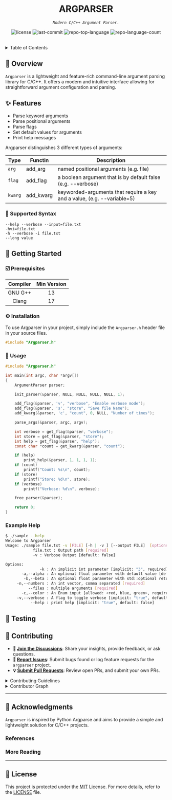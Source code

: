 <p align="center"><h1 align="center">ARGPARSER</h1></p>
<p align="center">
  <em><code>Modern C/C++ Argument Parser.
</code></em>
</p>
<p align="center">
  <img src="https://img.shields.io/github/license/djoezeke/argparser?style=default&logo=opensourceinitiative&logoColor=white&color=0080ff" alt="license">
  <img src="https://img.shields.io/github/last-commit/djoezeke/argparser?style=default&logo=git&logoColor=white&color=0080ff" alt="last-commit">
  <img src="https://img.shields.io/github/languages/top/djoezeke/argparser?style=default&color=0080ff" alt="repo-top-language">
  <img src="https://img.shields.io/github/languages/count/djoezeke/argparser?style=default&color=0080ff" alt="repo-language-count">
</p>
<p align="center"><!-- default option, no dependency badges. -->
</p>
<br>

<details><summary>Table of Contents</summary>

- [📍 Overview](#-overview)
- [✨ Features](#-features)
- [🚀 Getting Started](#-getting-started)
  - [☑️ Prerequisites](#-prerequisites)
  - [⚙️ Installation](#-installation)
  - [🤖 Usage](#🤖-usage)
  - [🧪 Testing](#🧪-testing)
- [🔰 Contributing](#-contributing)
- [🙌 Acknowledgments](#-acknowledgments)
- [📃 License](#-license)

</details>

## 📍 Overview

`Argparser` is a lightweight and feature-rich command-line argument parsing library for C/C++.
It offers a modern and intuitive interface allowing for straightforward argument configuration and parsing.

## ✨ Features

- Parse keyword arguments
- Parse positional arguments
- Parse flags
- Set default values for arguments
- Print help messages

Argparser distinguishes 3 different types of arguments:

| Type    | Functin   | Description                                                             |
| ------- | --------- | ----------------------------------------------------------------------- |
| `arg`   | add_arg   | named positional arguments (e.g. file)                                  |
| `flag`  | add_flag  | a boolean argument that is by default false (e.g. --verbose)            |
| `kwarg` | add_kwarg | keyworded-arguments that require a key and a value, (e.g. --variable=5) |

### 📝 Supported Syntax

```
--help --verbose --input=file.txt
-hvi=file.txt
-h --verbose -i file.txt
--long value
```

## 🚀 Getting Started

### ☑️ Prerequisites

| Compiler | Min Version |
| :------: | :---------: |
| GNU G++  |     13      |
|  Clang   |     17      |

### ⚙️ Installation

To use Argparser in your project, simply include the `Argparser.h` header file in your source files.

```cpp
#include "Argparser.h"
```

### 🤖 Usage

<!--
*    [Quick Start](#quick-start)
     *    [Positional Arguments](#positional-arguments)
     *    [Optional Arguments](#optional-arguments)
          *    [Requiring optional arguments](#requiring-optional-arguments)
          *    [Accessing optional arguments without default values](#accessing-optional-arguments-without-default-values)
          *    [Deciding if the value was given by the user](#deciding-if-the-value-was-given-by-the-user)
          *    [Joining values of repeated optional arguments](#joining-values-of-repeated-optional-arguments)
          *    [Repeating an argument to increase a value](#repeating-an-argument-to-increase-a-value)
          *    [Mutually Exclusive Group](#mutually-exclusive-group)
     *    [Storing values into variables](#store-into)
     *    [Negative Numbers](#negative-numbers)
     *    [Combining Positional and Optional Arguments](#combining-positional-and-optional-arguments)
     *    [Printing Help](#printing-help)
     *    [Adding a description and an epilog to help](#adding-a-description-and-an-epilog-to-help)
     *    [List of Arguments](#list-of-arguments)
     *    [Compound Arguments](#compound-arguments)
     *    [Converting to Numeric Types](#converting-to-numeric-types)
     *    [Default Arguments](#default-arguments)
     *    [Gathering Remaining Arguments](#gathering-remaining-arguments)
     *    [Parent Parsers](#parent-parsers)
     *    [Subcommands](#subcommands)
     *    [Getting Argument and Subparser Instances](#getting-argument-and-subparser-instances)
     *    [Parse Known Args](#parse-known-args)
     *    [Hidden argument and alias](#hidden-argument-alias)
     *    [ArgumentParser in bool Context](#argumentparser-in-bool-context)
     *    [Custom Prefix Characters](#custom-prefix-characters)
     *    [Custom Assignment Characters](#custom-assignment-characters)
*    [Further Examples](#further-examples)
     *    [Construct a JSON object from a filename argument](#construct-a-json-object-from-a-filename-argument)
     *    [Positional Arguments with Compound Toggle Arguments](#positional-arguments-with-compound-toggle-arguments)
     *    [Restricting the set of values for an argument](#restricting-the-set-of-values-for-an-argument)
     *    [Using `option=value` syntax](#using-optionvalue-syntax)
     *    [Advanced usage formatting](#advanced-usage-formatting)
*    [Developer Notes](#developer-notes)
     *    [Copying and Moving](#copying-and-moving)
*    [CMake Integration](#cmake-integration)
*    [Building, Installing, and Testing](#building-installing-and-testing)
*    [Supported Toolchains](#supported-toolchains)
*    [Contributing](#contributing)
*    [License](#license)
-->

```c
#include "Argparser.h"

int main(int argc, char *argv[])
{
    ArgumentParser parser;

    init_parser(&parser, NULL, NULL, NULL, NULL, 1);

    add_flag(&parser, 'v', "verbose", "Enable verbose mode");
    add_flag(&parser, 's', "store", "Save file Name");
    add_kwarg(&parser, 'c', "count", 0, NULL, "Number of times");

    parse_args(&parser, argc, argv);

    int verbose = get_flag(&parser, "verbose");
    int store = get_flag(&parser, "store");
    int help = get_flag(&parser, "help");
    const char *count = get_kwarg(&parser, "count");

    if (help)
        print_help(&parser, 1, 1, 1, 1);
    if (count)
        printf("Count: %s\n", count);
    if (store)
        printf("Store: %d\n", store);
    if (verbose)
        printf("Verbose: %d\n", verbose);

    free_parser(&parser);

    return 0;
}
```

### Example Help

```sh
$ ./sample --help
Welcome to Argparser
Usage: ./sample file.txt -v [FILE] [-h | -v ] [--output FILE]  [options...]
            file.txt : Output path [required]
            -v : Verbose Output [default: false]

Options:
               -k : An implicit int parameter [implicit: "3", required]
       -a,--alpha : An optional float parameter with default value [default: 0.6]
        -b,--beta : An optional float parameter with std::optional return [default: none]
     -n,--numbers : An int vector, comma separated [required]
          --files : multiple arguments [required]
       -c,--color : An Enum input [allowed: <red, blue, green>, required]
     -v,--verbose : A flag to toggle verbose [implicit: "true", default: false]
           --help : print help [implicit: "true", default: false]
```

## 🧪 Testing

## 🔰 Contributing

- **💬 [Join the Discussions](https://github.com/djoezeke/argparser/discussions)**: Share your insights, provide feedback, or ask questions.
- **🐛 [Report Issues](https://github.com/djoezeke/argparser/issues)**: Submit bugs found or log feature requests for the `argparser` project.
- **💡 [Submit Pull Requests](https://github.com/djoezeke/argparser/blob/main/CONTRIBUTING.md)**: Review open PRs, and submit your own PRs.

<details closed>
<summary>Contributing Guidelines</summary>

1. **Fork the Repository**: Start by forking the project repository to your github account.
2. **Clone Locally**: Clone the forked repository to your local machine using a git client.
   ```sh
   git clone --recursive https://github.com/djoezeke/argparser
   ```
3. **Create a New Branch**: Always work on a new branch, giving it a descriptive name.
   ```sh
   git checkout -b new-feature-x
   ```
4. **Make Your Changes**: Develop and test your changes locally.
5. **Commit Your Changes**: Commit with a clear message describing your updates.
   ```sh
   git commit -m 'Implemented new feature x.'
   ```
6. **Push to github**: Push the changes to your forked repository.
   ```sh
   git push origin new-feature-x
   ```
7. **Submit a Pull Request**: Create a PR against the original project repository. Clearly describe the changes and their motivations.
8. **Review**: Once your PR is reviewed and approved, it will be merged into the main branch. Congratulations on your contribution!
</details>

<details closed>
<summary>Contributor Graph</summary>
<br>
<p align="left">
   <a href="https://github.com{/djoezeke/argparser/}graphs/contributors">
      <img src="https://contrib.rocks/image?repo=djoezeke/argparser">
   </a>
</p>
</details>

---

## 🙌 Acknowledgments

`Argparser` is inspired by Python Argparse and aims to provide a simple and lightweight solution for C/C++ projects.

### References

### More Reading

---

## 📃 License

This project is protected under the [MIT](LICENSE) License.
For more details, refer to the [LICENSE](LICENSE) file.
